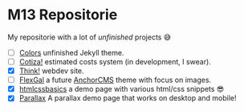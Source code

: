 # M13 Repositorie

My repositorie with a lot of *unfinished* projects :sweat_smile:

- [ ] [Colors](https://github.com/max131/colors) unfinished Jekyll theme.
- [ ] [Cotiza!](https://github.com/max131/cotiza) estimated costs system (in
  development, I swear).
- [x] [Think!](https://github.com/max131/think) webdev site.
- [ ] [FlexGal](https://github.com/max131/flex-gallery) a future [AnchorCMS](https://anchorcms.com) theme with focus on images. 
- [x] [htmlcssbasics](https://github.com/max131/htmlcssbasics) a demo page with
  various html/css snippets :sunglasses:
- [x] [Parallax](https://github.com/max131/parallax) A parallax demo page that
  works on desktop and mobile!
